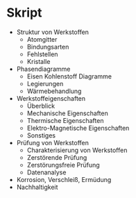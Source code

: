 # Skript
- Struktur von Werkstoffen
    - Atomgitter
    - Bindungsarten
    - Fehlstellen
    - Kristalle
- Phasendiagramme
    - Eisen Kohlenstoff Diagramme
    - Legierungen
    - Wärmebehandlung
- Werkstoffeigenschaften
    - Überblick
    - Mechanische Eigenschaften
    - Thermische Eigenschaften
    - Elektro-Magnetische Eigenschaften
    - Sonstiges
- Prüfung von Werkstoffen
    - Charakterisierung von Werkstoffen
    - Zerstörende Prüfung
    - Zerstörungsfreie Prüfung
    - Datenanalyse
- Korrosion, Verschleiß, Ermüdung
- Nachhaltigkeit

